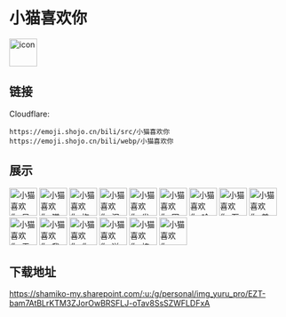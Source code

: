 # 小猫喜欢你
<img src="https://emoji.shojo.cn/bili/src/小猫喜欢你/icon.png" width="50" height="50" alt="icon">

## 链接
Cloudflare:
```
https://emoji.shojo.cn/bili/src/小猫喜欢你
https://emoji.shojo.cn/bili/webp/小猫喜欢你
```
## 展示
<img src="https://emoji.shojo.cn/bili/src/小猫喜欢你/小猫喜欢你-早安呀.png" width="50" height="50" alt="小猫喜欢你-早安呀">
<img src="https://emoji.shojo.cn/bili/src/小猫喜欢你/小猫喜欢你-猫猫凝视.png" width="50" height="50" alt="小猫喜欢你-猫猫凝视">
<img src="https://emoji.shojo.cn/bili/src/小猫喜欢你/小猫喜欢你-抱抱.png" width="50" height="50" alt="小猫喜欢你-抱抱">
<img src="https://emoji.shojo.cn/bili/src/小猫喜欢你/小猫喜欢你-泪如雨下.png" width="50" height="50" alt="小猫喜欢你-泪如雨下">
<img src="https://emoji.shojo.cn/bili/src/小猫喜欢你/小猫喜欢你-发威.png" width="50" height="50" alt="小猫喜欢你-发威">
<img src="https://emoji.shojo.cn/bili/src/小猫喜欢你/小猫喜欢你-困辽.png" width="50" height="50" alt="小猫喜欢你-困辽">
<img src="https://emoji.shojo.cn/bili/src/小猫喜欢你/小猫喜欢你-哈哈哈.png" width="50" height="50" alt="小猫喜欢你-哈哈哈">
<img src="https://emoji.shojo.cn/bili/src/小猫喜欢你/小猫喜欢你-石化.png" width="50" height="50" alt="小猫喜欢你-石化">
<img src="https://emoji.shojo.cn/bili/src/小猫喜欢你/小猫喜欢你-羞羞.png" width="50" height="50" alt="小猫喜欢你-羞羞">
<img src="https://emoji.shojo.cn/bili/src/小猫喜欢你/小猫喜欢你-无语.png" width="50" height="50" alt="小猫喜欢你-无语">
<img src="https://emoji.shojo.cn/bili/src/小猫喜欢你/小猫喜欢你-我倒.png" width="50" height="50" alt="小猫喜欢你-我倒">
<img src="https://emoji.shojo.cn/bili/src/小猫喜欢你/小猫喜欢你-你说什么.png" width="50" height="50" alt="小猫喜欢你-你说什么">
<img src="https://emoji.shojo.cn/bili/src/小猫喜欢你/小猫喜欢你-送你心心.png" width="50" height="50" alt="小猫喜欢你-送你心心">
<img src="https://emoji.shojo.cn/bili/src/小猫喜欢你/小猫喜欢你-棒.png" width="50" height="50" alt="小猫喜欢你-棒">
<img src="https://emoji.shojo.cn/bili/src/小猫喜欢你/小猫喜欢你-wink.png" width="50" height="50" alt="小猫喜欢你-wink">

## 下载地址

https://shamiko-my.sharepoint.com/:u:/g/personal/img_yuru_pro/EZT-bam7AtBLrKTM3ZJorOwBRSFLJ-oTav8SsSZWFLDFxA